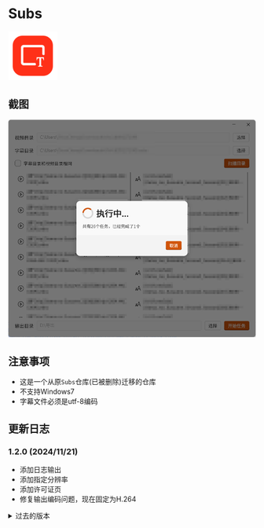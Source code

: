 # Subs

<img src="assets/icon.png" width=100></img>

## 截图

![截图](demo/demo.png)


## 注意事项

- 这是一个从原`Subs`仓库(已被删除)迁移的仓库
- 不支持Windows7
- 字幕文件必须是utf-8编码

## 更新日志

### 1.2.0 (2024/11/21)
- 添加日志输出
- 添加指定分辨率
- 添加许可证页
- 修复输出编码问题，现在固定为H.264

<details>
<summary>过去的版本</summary>

### 1.1.1 (2024/10/21)
- 添加任务完成的提示
- 添加保存输出文件夹的功能

### 1.1.0 (2024/10/20)
- 重置了本软件

</details>